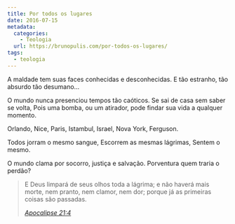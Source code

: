 ```yaml
---
title: Por todos os lugares
date: 2016-07-15
metadata:
  categories:
    - Teologia
  url: https://brunopulis.com/por-todos-os-lugares/
tags:
  - teologia
---
```


A maldade tem suas faces conhecidas e desconhecidas.
E tão estranho,
tão absurdo
tão desumano…

O mundo nunca presenciou tempos tão caóticos.
Se sai de casa sem saber se volta,
Pois uma bomba, ou um atirador, pode findar sua vida a qualquer momento.

Orlando,
Nice,
Paris,
Istambul,
Israel,
Nova York,
Ferguson.

Todos jorram o mesmo sangue,
Escorrem as mesmas lágrimas,
Sentem o mesmo.

O mundo clama por socorro, justiça e salvação.
Porventura quem traria o perdão?

> E Deus limpará de seus olhos toda a lágrima; e não haverá mais morte, nem pranto, nem clamor, nem dor; porque já as primeiras coisas são passadas.
>
> <cite><a href="https://www.bibliaonline.com.br/acf/ap/21/4" target="_blank" rel="noreferrer noopener">Apocalipse 21:4</a></cite>
